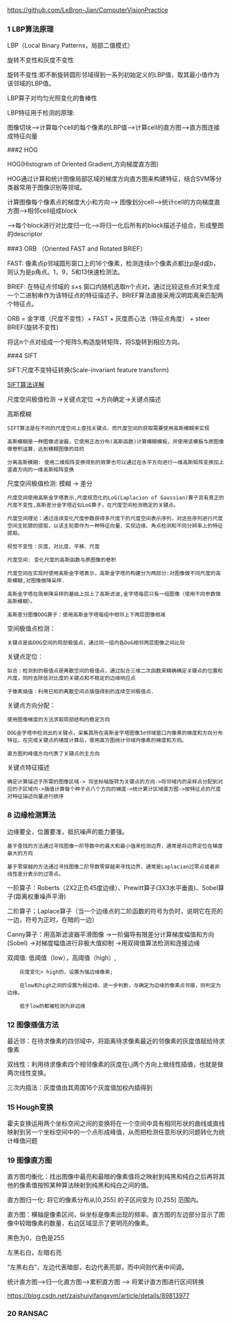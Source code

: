  
https://github.com/LeBron-Jian/ComputerVisionPractice

### 1  LBP算法原理

LBP（Local Binary Patterns，局部二值模式）

旋转不变性和灰度不变性

旋转不变性:即不断旋转圆形邻域得到一系列初始定义的LBP值，取其最小值作为该邻域的LBP值。

LBP算子对均匀光照变化的鲁棒性

LBP特征用于检测的原理:

图像切块-->计算每个cell的每个像素的LBP值-->计算cell的直方图-->直方图连接成特征向量

###2  HOG

HOG(Histogram of Oriented Gradient,方向梯度直方图)

HOG通过计算和统计图像局部区域的梯度方向直方图来构建特征，结合SVM等分类器常用于图像识别等领域。

计算图像每个像素点的梯度大小和方向--> 图像划分cell-->统计cell的方向梯度直方图-->相邻cell组成block

-->每个block进行对比度归一化-->将归一化后所有的block描述子组合，形成整图的descriptor

###3 ORB （Oriented FAST and Rotated BRIEF）

FAST: 像素点p邻域圆形窗口上的16个像素，检测连续n个像素点都比p是d或b，则认为是p角点。1，9，5和13快速检测法。

BRIEF: 在特征点邻域的 s×s 窗口内随机选取n个点对，通过比较这些点对来生成一个二进制串作为该特征点的特征描述子。BRIEF算法直接采用汉明距离来匹配两个特征点。

ORB = 金字塔（尺度不变性）+ FAST + 灰度质心法（特征点角度） + steer BRIEF(旋转不变性)

将这n个点对组成一个矩阵S,构造旋转矩阵，将S旋转到相应方向。

###4 SIFT

SIFT:尺度不变特征转换(Scale-invariant feature transform)

[SIFT算法详解](https://blog.csdn.net/zddblog/article/details/7521424)

尺度空间极值检测 ->关键点定位 ->方向确定->关键点描述


高斯模糊

	SIFT算法是在不同的尺度空间上查找关键点，而尺度空间的获取需要使用高斯模糊来实现

	高斯模糊是一种图像滤波器，它使用正态分布(高斯函数)计算模糊模板，并使用该模板与原图像做卷积运算，达到模糊图像的目的

	分离高斯模糊: 使用二维矩阵变换得到的效果也可以通过在水平方向进行一维高斯矩阵变换加上竖直方向的一维高斯矩阵变换

尺度空间极值检测: 模糊 -> 差分

	尺度空间使用高斯金字塔表示,尺度规范化的LoG(Laplacion of Gaussian)算子具有真正的尺度不变性,高斯差分金字塔近似LoG算子，在尺度空间检测稳定的关键点。
	
	尺度空间理论：通过连续变化尺度参数获得多尺度下的尺度空间表示序列，对这些序列进行尺度空间主轮廓的提取，以该主轮廓作为一种特征向量，实现边缘、角点检测和不同分辨率上的特征提取。
	
	视觉不变性：灰度、对比度、平移、尺度
	
	尺度空间: 变化尺度的高斯函数与原图像的卷积
	
	尺度空间在实现时使用高斯金字塔表示，高斯金字塔的构建分为两部分:对图像做不同尺度的高斯模糊,对图像做降采样.
	
	高斯金字塔在简单降采样的基础上加上了高斯滤波,金字塔每层只有一组图像（使用不同参数做高斯模糊）。
	
	高斯差分图像DOG算子：使用高斯金字塔每组中相邻上下两层图像相减
	 
空间极值点检测：
	
	关键点是由DOG空间的局部极值点，通过同一组内各DoG相邻两层图像之间比较
	
关键点定位：
		
	拟合：检测到的极值点是离散空间的极值点，通过拟合三维二次函数来精确确定关键点的位置和尺度，同时去除低对比度的关键点和不稳定的边缘响应点
	
	子像素插值：利用已知的离散空间点插值得到的连续空间极值点.
	
关键点方向分配：
    
	使用图像梯度的方法求取局部结构的稳定方向
		
	DOG金字塔中检测出的关键点，采集其所在高斯金字塔图像3σ邻域窗口内像素的梯度和方向分布特征。在完成关键点的梯度计算后，使用直方图统计邻域内像素的梯度和方向。
	
	直方图的峰值方向代表了关键点的主方向
	
关键点特征描述
	
	确定计算描述子所需的图像区域-> 将坐标轴旋转为关键点的方向->将邻域内的采样点分配到对应的子区域内->插值计算每个种子点八个方向的梯度->统计累计区域直方图->按特征点的尺度对特征描述向量进行排序
	

### 8 边缘检测算法

边缘要全，位置要准，抵抗噪声的能力要强。

	基于查找的方法通过寻找图像一阶导数中的最大和最小值来检测边界，通常是将边界定位在梯度最大的方向
	
	基于零穿越的方法通过寻找图像二阶导数零穿越来寻找边界，通常是Laplacian过零点或者非线性差分表示的过零点。
	
一阶算子：Roberts（2X2正负45度边缘）、Prewitt算子(3X3水平垂直)、Sobel算子(距离权重噪声平滑)

二阶算子；Laplace算子（当一个边缘点的二阶函数的符号为负时，说明它在亮的一边，符号为正时，在暗的一边）

Canny算子：用高斯滤波器平滑图像 ->一阶偏导有限差分计算梯度幅值和方向(Sobel) ->对梯度幅值进行非极大值抑制 ->用双阈值算法检测和连接边缘

双阈值: 低阈值（low），高阈值（high）,
		
		灰度变化> high的，设置为强边缘像素;
		
		在low和high之间的设置为弱边缘，进一步判断，与确定为边缘的像素点邻接，则判定为边缘。
		
		低于low的都被检测为非边缘
		
### 12 图像插值方法

最近邻：在待求像素的四邻域中，将距离待求像素最近的邻像素的灰度值赋给待求像素

双线性：利用待求像素四个相邻像素的灰度在i,j两个方向上做线性插值，也就是做两次线性变换。

三次内插法：灰度值由其周围16个灰度值加权内插得到

### 15 Hough变换
	
霍夫变换运用两个坐标空间之间的变换将在一个空间中具有相同形状的曲线或直线映射到另一个坐标空间中的一个点形成峰值，从而把检测任意形状的问题转化为统计峰值问题	

### 19 图像直方图

直方图均衡化：找出图像中最亮和最暗的像素值将之映射到纯黑和纯白之后再将其他的像素值按照某种算法映射到纯黑和纯白之间的值。

直方图归一化: 将它的像素分布从[0,255] 的子区间变为 [0,255] 范围内。

直方图：横轴是像素区间，纵坐标是像素出现的频率。直方图的左边部分显示了图像中较暗像素的数量，右边区域显示了更明亮的像素。

黑色为0，白色是255

左黑右白，左暗右亮

“左黑右白”，左边代表暗部，右边代表亮部，而中间则代表中间调。

统计直方图-->归一化直方图-->累积直方图 --> 将累计直方图进行区间转换

https://blog.csdn.net/zaishuiyifangxym/article/details/89813977

### 20 RANSAC



